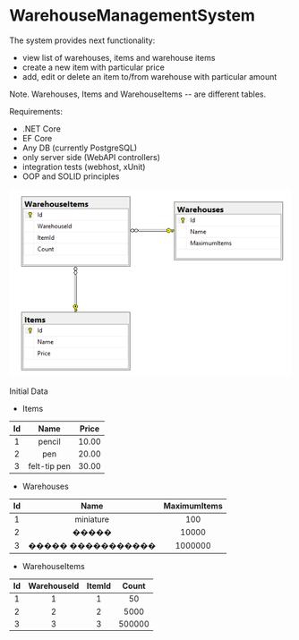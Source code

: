 # WarehouseManagementSystem

The system provides next functionality:
- view list of warehouses, items and warehouse items
- create a new item with particular price
- add, edit or delete an item to/from warehouse with particular amount

Note. Warehouses, Items and WarehouseItems -- are different tables.

Requirements:
- .NET Core
- EF Core
- Any DB (currently PostgreSQL)
- only server side (WebAPI controllers)
- integration tests (webhost, xUnit)
- OOP and SOLID principles

![](Diagram.png)

Initial Data

- Items

| Id | Name | Price |
|:--:|:----:|:-----:|
| 1 | pencil | 10.00
| 2 | pen | 20.00
| 3 | felt-tip pen | 30.00

- Warehouses

| Id | Name | MaximumItems |
|:--:|:----:|:------------:|
| 1 | miniature | 100
| 2 | �����  | 10000
| 3 | ����� ����������� | 1000000

- WarehouseItems

| Id | WarehouseId | ItemId | Count |
|:--:|:-----------:|:------:|:------:
| 1 | 1 | 1 | 50
| 2 | 2 | 2 | 5000
| 3 | 3 | 3 | 500000